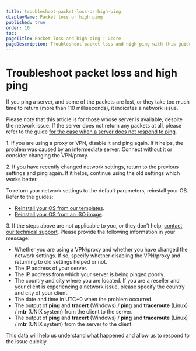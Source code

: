 ```yaml
---
title: troubleshoot-packet-loss-or-high-ping
displayName: Packet loss or high ping
published: true
order: 10
toc:
pageTitle: Packet loss and high ping | Gcore
pageDescription: Troubleshoot packet loss and high ping with this guide.
---
```

# Troubleshoot packet loss and high ping

If you ping a server, and some of the packets are lost, or they take too much time to return (more than 110 milliseconds), it indicates a network issue.

Please note that this article is for those whose server is available, despite the network issue. If the server does not return any packets at all, please refer to the guide <a href="https://gcore.com/docs/hosting/virtual-servers/troubleshooting/troubleshoot-a-server-that-is-not-responding-to-ping-requests 
" target="_blank">for the case when a server does not respond to ping</a>.

1\. If you are using a proxy or VPN, disable it and ping again. If it helps, the problem was caused by an intermediate server. Connect without it or consider changing the VPN/proxy.

2\. If you have recently changed network settings, return to the previous settings and ping again. If it helps, continue using the old settings which works better.

To return your network settings to the default parameters, reinstall your OS. Refer to the guides:

- <a href="https://gcore.com/docs/hosting/dedicated-servers/manage/operating-system/install-a-linux-os-from-a-template" target="_blank">Reinstall your OS from our templates</a>. 
- <a href="https://gcore.com/docs/hosting/dedicated-servers/manage/operating-system/install-a-linux-os-from-your-iso-image" target="_blank">Reinstall your OS from an ISO image</a>.

3\. If the steps above are not applicable to you, or they don’t help, <a href="https://gcore.com/docs/hosting/contact-our-technical-support" target="_blank">contact our technical support</a>. Please provide the following information in your message:

- Whether you are using a VPN/proxy and whether you have changed the network settings. If so, specify whether disabling the VPN/proxy and returning to old settings helped or not.
- The IP address of your server.
- The IP address from which your server is being pinged poorly.
- The country and city where you are located. If you are a reseller and your client is experiencing a network issue, please specify the country and city of your client.
- The date and time in UTC+0 when the problem occurred.
- The output of **ping** and **tracert** (Windows) / **ping** and **traceroute** (Linux) / **mtr** (UNIX system) from the client to the server.
- The output of **ping** and **tracert** (Windows) / **ping** and **traceroute** (Linux) / **mtr** (UNIX system) from the server to the client.

This data will help us understand what happened and allow us to respond to the issue quickly.